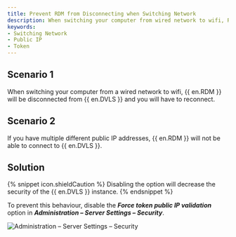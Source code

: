 ```yaml
---
title: Prevent RDM from Disconnecting when Switching Network
description: When switching your computer from wired network to wifi, Remote Desktop Manager will be disconnected from Devolutions Server and you will have to reconnect.
keywords:
- Switching Network
- Public IP
- Token
---
```

## Scenario 1

When switching your computer from a wired network to wifi, {{ en.RDM }} will be disconnected from {{ en.DVLS }} and you will have to reconnect.

## Scenario 2

If you have multiple different public IP addresses, {{ en.RDM }} will not be able to connect to {{ en.DVLS }}.

## Solution

{% snippet icon.shieldCaution %}
Disabling the option will decrease the security of the {{ en.DVLS }} instance.
{% endsnippet %}

To prevent this behaviour, disable the ***Force token public IP validation*** option in ***Administration – Server Settings – Security***.

![Administration – Server Settings – Security](https://webdevolutions.azureedge.net/docs/en/kb/KB8094.png)  
